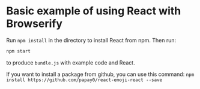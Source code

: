 # Basic example of using React with Browserify

Run `npm install` in the directory to install React from npm. Then run:

```sh
npm start
```

to produce `bundle.js` with example code and React.

If you want to install a package from github, you can use this command:
`npm install https://github.com/papay0/react-emoji-react --save`
